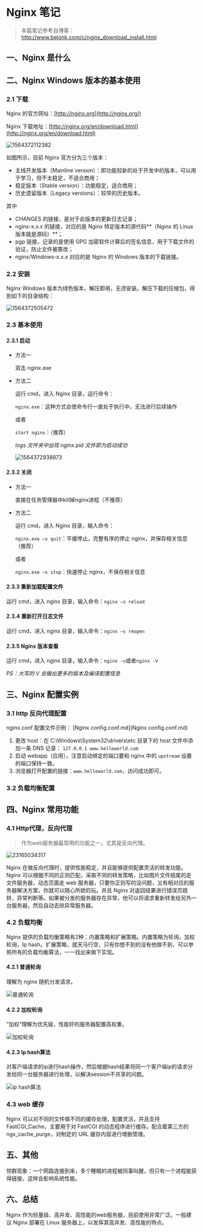 # Nginx 笔记

> 本篇笔记参考自博客：http://www.belonk.com/c/nginx_download_install.html

## 一、Nginx 是什么



## 二、Nginx Windows 版本的基本使用

### 2.1 下载

Nginx 的官方网址：[http://nginx.org](http://nginx.org/)

Nginx 下载地址：[http://nginx.org/en/download.html](http://nginx.org/en/download.html)

![1564372112382](.\assets\1564372112382.png)

如图所示，目前 Nginx 官方分为三个版本：

- 主线开发版本（Mainline version）：即功能较新的处于开发中的版本，可以用于学习，但不太稳定，不适合商用；
- 稳定版本（Stable version）：功能稳定，适合商用；
- 历史遗留版本（Legacy versions）：较早的历史版本。

其中

- CHANGES 的链接，是对于此版本的更新日志记录；
- nginx-x.x.x 的链接，对应的是 Nginx 特定版本的源代码**（Nginx 的 Linux 版本就是源码）**；
- pgp 链接，记录的是使用 GPG 加密软件计算后的签名信息，用于下载文件的验证，防止文件被篡改；
- nginx/Windows-x.x.x 对应的是 Nginx 的 Windows 版本的下载链接。

### 2.2 安装

Nginx Windows 版本为绿色版本，解压即用，无须安装。解压下载的压缩包，得到如下的目录结构：

![1564372505472](.\assets\1564372505472.png)

### 2.3 基本使用

#### 2.3.1 启动

* 方法一

  双击 nginx.exe

* 方法二

  运行 cmd，进入 Nginx 目录，运行命令：

  `nginx.exe`：这种方式会使命令行一直处于执行中，无法进行后续操作

  或者

  `start nginx`：（推荐）

  *logs 文件夹中出现 nginx.pid 文件即为启动成功*

  ![1564372938973](.\assets\1564372938973.png)

#### 2.3.2 关闭

* 方法一

  直接在任务管理器中kill掉nginx进程（不推荐）

* 方法二

  运行 cmd，进入 Nginx 目录，输入命令：

  `nginx.exe –s quit`：平缓停止，完整有序的停止 nginx，并保存相关信息（推荐）

  或者

  `nginx.exe –s stop`：快速停止 nginx，不保存相关信息

#### 2.3.3 重新加载配置文件

运行 cmd，进入 nginx 目录，输入命令：`nginx –s reload`

#### 2.3.4 重新打开日志文件

运行 cmd，进入 nginx 目录，输入命令：`nginx –s reopen`

#### 2.3.5 Nginx 版本查看

运行 cmd，进入 nginx 目录，输入命令：`nginx -v`或者`nginx -V`

*PS：大写的 V 会输出更多的版本及编译配置信息*

## 三、Nginx 配置实例

### 3.1 http 反向代理配置

nginx.conf 配置文件示例： [Nginx config.conf.md](Nginx config.conf.md) 

1. 更改 host：在 C:\Windows\System32\drivers\etc 目录下的 host 文件中添加一条 DNS 记录：
   `127.0.0.1 www.helloworld.com`
2. 启动 webapp（应用），注意启动绑定的端口要和 nginx 中的 `upstream` 设置的端口保持一致。
3. 浏览器打开配置的链接：`www.helloworld.com`，访问成功即可。

### 3.2 负载均衡配置

## 四、Nginx 常用功能

### 4.1 Http代理，反向代理

> 作为web服务器最常用的功能之一，尤其是反向代理。

![23165034317](.\assets\23165034317.png)

Nginx 在做反向代理时，提供性能稳定，并且能够提供配置灵活的转发功能。Nginx 可以根据不同的正则匹配，采取不同的转发策略，比如图片文件结尾的走文件服务器，动态页面走 web 服务器，只要你正则写的没问题，又有相对应的服务器解决方案，你就可以随心所欲的玩。并且 Nginx 对返回结果进行错误页跳转，异常判断等。如果被分发的服务器存在异常，他可以将请求重新转发给另外一台服务器，然后自动去除异常服务器。

### 4.2 负载均衡

Nginx 提供的负载均衡策略有2种：内置策略和扩展策略。内置策略为轮询，加权轮询，Ip hash。扩展策略，就天马行空，只有你想不到的没有他做不到，可以参照所有的负载均衡算法，一一找出来做下实现。

#### 4.2.1 普通轮询

理解为 nginx 随机分发请求。

![普通轮询](.\assets\23171543052.png)

#### 4.2.2 加权轮询

“加权”理解为优先级，性能好的服务器配置高权重。

![加权轮询](.\assets\23171725136.png)

#### 4.2.3 Ip hash算法

对客户端请求的ip进行hash操作，然后根据hash结果将同一个客户端ip的请求分发给同一台服务器进行处理，以解决session不共享的问题。

![ip hash算法](.\assets\23172234301.png)

### 4.3 web 缓存

Nginx 可以对不同的文件做不同的缓存处理，配置灵活，并且支持 FastCGI_Cache，主要用于对 FastCGI 的动态程序进行缓存。配合着第三方的 ngx_cache_purge，对制定的 URL 缓存内容进行增删管理。

## 五、其他

惊群现象：一个网路连接到来，多个睡眠的进程被同事叫醒，但只有一个进程能获得链接，这样会影响系统性能。

## 六、总结

Nginx 作为轻量级、高并发、高性能的web服务器，目前使用非常广泛。一般建议 Nginx 部署在 Linux 服务器上，以发挥其高并发、高性能的特点。